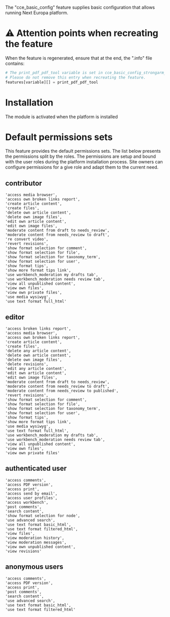 The "cce_basic_config" feature supplies basic configuration that allows
running Next Europa platform.

# :warning:  Attention points when recreating the feature

When the feature is regenerated, ensure that at the end, the ".info" file contains:

```php
# The print_pdf_pdf_tool variable is set in cce_basic_config_strongarm_alter().
# Please do not remove this entry when recreating the feature.
features[variable][] = print_pdf_pdf_tool
```

# Installation

The module is activated when the platform is installed

# Default permissions sets
This feature provides the default permissions sets. The list below presents the permissions split by the roles.
The permissions are setup and bound with the user roles during the platform installation process.
Site owners can configure permissions for a give role and adapt them to the current need.

## contributor
    'access media browser',
    'access own broken links report',
    'create article content',
    'create files',
    'delete own article content',
    'delete own image files',
    'edit own article content',
    'edit own image files',
    'moderate content from draft to needs_review',
    'moderate content from needs_review to draft',
    're convert video',
    'revert revisions',
    'show format selection for comment',
    'show format selection for file',
    'show format selection for taxonomy_term',
    'show format selection for user',
    'show format tips',
    'show more format tips link',
    'use workbench_moderation my drafts tab',
    'use workbench_moderation needs review tab',
    'view all unpublished content',
    'view own files',
    'view own private files',
    'use media wysiwyg',
    'use text format full_html'

## editor
    'access broken links report',
    'access media browser',
    'access own broken links report',
    'create article content',
    'create files',
    'delete any article content',
    'delete own article content',
    'delete own image files',
    'delete revisions',
    'edit any article content',
    'edit own article content',
    'edit own image files',
    'moderate content from draft to needs_review',
    'moderate content from needs_review to draft',
    'moderate content from needs_review to published',
    'revert revisions',
    'show format selection for comment',
    'show format selection for file',
    'show format selection for taxonomy_term',
    'show format selection for user',
    'show format tips',
    'show more format tips link',
    'use media wysiwyg',
    'use text format full_html',
    'use workbench_moderation my drafts tab',
    'use workbench_moderation needs review tab',
    'view all unpublished content',
    'view own files',
    'view own private files'

## authenticated user
    'access comments',
    'access PDF version',
    'access print',
    'access send by email',
    'access user profiles',
    'access workbench',
    'post comments',
    'search content',
    'show format selection for node',
    'use advanced search',
    'use text format basic_html',
    'use text format filtered_html',
    'view files',
    'view moderation history',
    'view moderation messages',
    'view own unpublished content',
    'view revisions'

## anonymous users
    'access comments',
    'access PDF version',
    'access print',
    'post comments',
    'search content',
    'use advanced search',
    'use text format basic_html',
    'use text format filtered_html'
